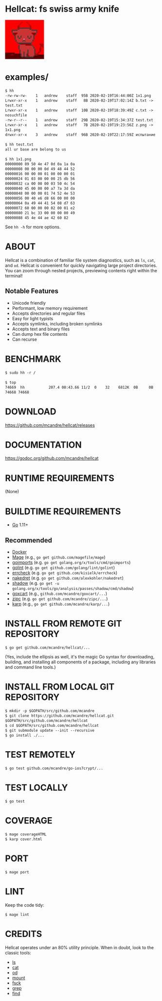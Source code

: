 # Hellcat: fs swiss army knife

![meow](https://raw.githubusercontent.com/mcandre/hellcat/master/hellcat.png)

# examples/

```console
$ hh
-rw-rw-rw-    1   andrew    staff  95B 2020-02-19T16:44:00Z 1x1.png
Lrwxr-xr-x    1   andrew    staff   8B 2020-02-19T17:02:14Z b.txt -> test.txt
Lrwxr-xr-x    1   andrew    staff  10B 2020-02-19T18:39:49Z c.txt -> nosuchfile
-rw-r--r--    1   andrew    staff  29B 2020-02-19T15:34:37Z test.txt
Lrwxr-xr-x    1   andrew    staff   7B 2020-02-19T19:23:56Z z.png -> 1x1.png
drwxr-xr-x    3   andrew    staff  96B 2020-02-19T22:17:59Z испытание

$ hh test.txt
all ur base are belong to us

$ hh 1x1.png
00000000 89 50 4e 47 0d 0a 1a 0a
00000008 00 00 00 0d 49 48 44 52
00000016 00 00 00 01 00 00 00 01
00000024 01 03 00 00 00 25 db 56
00000032 ca 00 00 00 03 50 4c 54
00000040 45 00 00 00 a7 7a 3d da
00000048 00 00 00 01 74 52 4e 53
00000056 00 40 e6 d8 66 00 00 00
00000064 0a 49 44 41 54 08 d7 63
00000072 60 00 00 00 02 00 01 e2
00000080 21 bc 33 00 00 00 00 49
00000088 45 4e 44 ae 42 60 82
```

See `hh -h` for more options.

# ABOUT

Hellcat is a combination of familiar file system diagnostics, such as `ls`, `cat`, and `od`. Hellcat is convenient for quickly navigating large project directories. You can zoom through nested projects, previewing contents right within the terminal!

## Notable Features

* Unicode friendly
* Performant, low memory requirement
* Accepts directories and regular files
* Easy for light typists
* Accepts symlinks, including broken symlinks
* Accepts text and binary files
* Can dump hex file contents
* Can recurse

# BENCHMARK

```console
$ sudo hh -r /

$ top
74669  hh           207.4 00:43.66 11/2  0    32    6812K  0B     0B     74668 74668
```

# DOWNLOAD

https://github.com/mcandre/hellcat/releases

# DOCUMENTATION

https://godoc.org/github.com/mcandre/hellcat

# RUNTIME REQUIREMENTS

(None)

# BUILDTIME REQUIREMENTS

* [Go](https://golang.org/) 1.11+

## Recommended

* [Docker](https://www.docker.com/)
* [Mage](https://magefile.org/) (e.g., `go get github.com/magefile/mage`)
* [goimports](https://godoc.org/golang.org/x/tools/cmd/goimports) (e.g. `go get golang.org/x/tools/cmd/goimports`)
* [golint](https://github.com/golang/lint) (e.g. `go get github.com/golang/lint/golint`)
* [errcheck](https://github.com/kisielk/errcheck) (e.g. `go get github.com/kisielk/errcheck`)
* [nakedret](https://github.com/alexkohler/nakedret) (e.g. `go get github.com/alexkohler/nakedret`)
* [shadow](golang.org/x/tools/go/analysis/passes/shadow/cmd/shadow) (e.g. `go get -u golang.org/x/tools/go/analysis/passes/shadow/cmd/shadow`)
* [goxcart](https://github.com/mcandre/goxcart) (e.g., `github.com/mcandre/goxcart/...`)
* [zipc](https://github.com/mcandre/zipc) (e.g. `go get github.com/mcandre/zipc/...`)
* [karp](https://github.com/mcandre/karp) (e.g., `go get github.com/mcandre/karp/...`)

# INSTALL FROM REMOTE GIT REPOSITORY

```console
$ go get github.com/mcandre/hellcat/...
```

(Yes, include the ellipsis as well, it's the magic Go syntax for downloading, building, and installing all components of a package, including any libraries and command line tools.)

# INSTALL FROM LOCAL GIT REPOSITORY

```console
$ mkdir -p $GOPATH/src/github.com/mcandre
$ git clone https://github.com/mcandre/hellcat.git $GOPATH/src/github.com/mcandre/hellcat
$ cd $GOPATH/src/github.com/mcandre/hellcat
$ git submodule update --init --recursive
$ go install ./...
```

# TEST REMOTELY

```console
$ go test github.com/mcandre/go-ios7crypt/...
```

# TEST LOCALLY

```console
$ go test
```

# COVERAGE

```console
$ mage coverageHTML
$ karp cover.html
```

# PORT

```console
$ mage port
```

# LINT

Keep the code tidy:

```console
$ mage lint
```

# CREDITS

Hellcat operates under an 80% utility principle. When in doubt, look to the classic tools:

* [ls](https://linux.die.net/man/1/ls)
* [cat](https://linux.die.net/man/1/cat)
* [od](https://linux.die.net/man/1/od)
* [mount](https://linux.die.net/man/8/mount)
* [fsck](https://linux.die.net/man/8/fsck)
* [grep](https://linux.die.net/man/1/grep)
* [find](https://linux.die.net/man/1/find)
